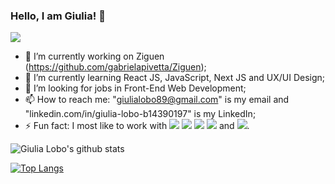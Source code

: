 ### Hello, I am Giulia! 👋

![](https://komarev.com/ghpvc/?username=giuulob89&color=ff69b4)

- 🔭 I’m currently working on Ziguen (https://github.com/gabrielapivetta/Ziguen);
- 🌱 I’m currently learning React JS, JavaScript, Next JS and UX/UI Design;
- 👯 I’m looking for jobs in Front-End Web Development;
- 📫 How to reach me: "giulialobo89@gmail.com" is my email and "linkedin.com/in/giulia-lobo-b14390197" is my LinkedIn;
- ⚡ Fun fact: I most like to work with <img src = "https://img.shields.io/badge/HTML5-E34F26?style=for-the-badge&logo=html5&logoColor=white"/> <img src = "https://img.shields.io/badge/CSS3-1572B6?style=for-the-badge&logo=css3&logoColor=white"/> <img src = "https://img.shields.io/badge/React-20232A?style=for-the-badge&logo=react&logoColor=61DAFB"/> <img src = "https://img.shields.io/badge/JavaScript-323330?style=for-the-badge&logo=javascript&logoColor=F7DF1E"/> and <img src = "https://img.shields.io/badge/TypeScript-007ACC?style=for-the-badge&logo=typescript&logoColor=white"/>.

![Giulia Lobo's github stats](https://github-readme-stats.vercel.app/api?username=giuulob89&show_icons=true&theme=dracula)

[![Top Langs](https://github-readme-stats.vercel.app/api/top-langs/?username=giuulob89&theme=dracula)](https://github.com/giuulob89/github-readme-stats)

